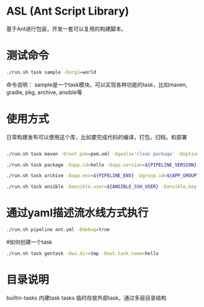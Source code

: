 # ASL (Ant Script Library)

基于Ant进行包装，开发一套可以复用的构建脚本。

# 测试命令

```bash
./run.sh task sample -Darg1=world
```

命令说明：
sample是一个task模块，可以实现各种功能的task，比如maven, gradle, pkg, archive, ansible等

# 使用方式

日常构建发布可以使用这个库，比如要完成代码的编译，打包，归档，和部署

```bash

./run.sh task maven -Droot.pom=pom.xml -Dgoals='clean package' -Doptions='-Dmaven.test.skip=true' -Dsettings.id=ci -Dmaven.repo.local=/home/jenkins/.mvnrepo

./run.sh task package -Dapp.id=hello -Dapp.version=${PIPELINE_VERSION} -Dfileset.dir=${WORKSPACE}/dist -Dfileset.include='**/*'

./run.sh task archive -Dapp.env=${PIPELINE_ENV} -Dgroup.id=${APP_GROUP} -Dapp.id=hello -Dapp.version=${PIPELINE_VERSION} -Darchive.provider=minio -Dminio.xxxx=xxx

./run.sh task ansible -Dansible.user=${ANSIBLE_SSH_USER} -Dansible.keyfile=${ANSIBLE_SSH_KEYFILE} -Dinventory.hosts='ip,' -Dansible.options='-v -C' -Dplaybook.file=deploy.yml

```

# 通过yaml描述流水线方式执行

```bash
./run.sh pipeline ant.yml -Ddebug=true
```


#如何创建一个task

```bash
./run.sh task gentask -Dws.dir=tmp -Dout.task.name=hello
```

# 目录说明

builtin-tasks 内建task
tasks         临时存放外部task，通过多层目录结构
